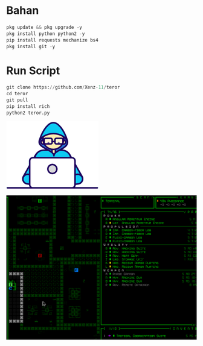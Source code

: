 # Bahan
```python
pkg update && pkg upgrade -y
pkg install python python2 -y
pip install requests mechanize bs4
pkg install git -y
```
# Run Script
```python
git clone https://github.com/Xenz-11/teror
cd teror
git pull
pip install rich
python2 teror.py
```


![Alt text](https://github.com/MRVIVEK-CODER/MRVIVEK-CODER/raw/main/Developer.gif)

![Alt text](https://github.com/MRVIVEK-CODER/MRVIVEK-CODER/raw/main/md7Oqrf.gif)
